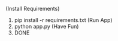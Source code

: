 (Install Requirements)
1. pip install -r requirements.txt
(Run App)
2. python app.py
(Have Fun)
3. DONE